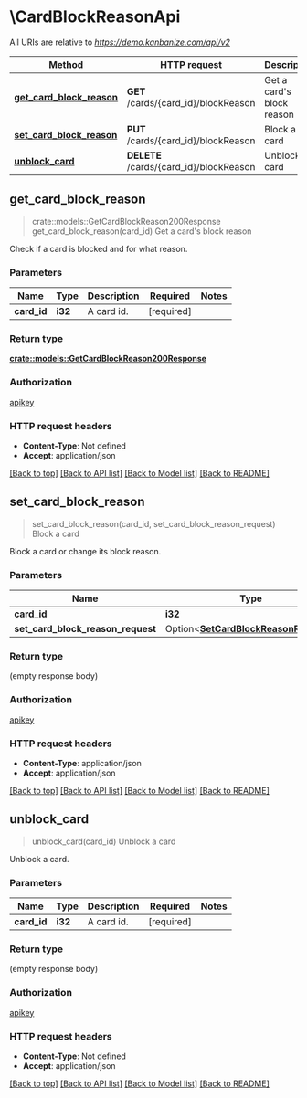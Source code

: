 # \CardBlockReasonApi

All URIs are relative to *https://demo.kanbanize.com/api/v2*

Method | HTTP request | Description
------------- | ------------- | -------------
[**get_card_block_reason**](CardBlockReasonApi.md#get_card_block_reason) | **GET** /cards/{card_id}/blockReason | Get a card's block reason
[**set_card_block_reason**](CardBlockReasonApi.md#set_card_block_reason) | **PUT** /cards/{card_id}/blockReason | Block a card
[**unblock_card**](CardBlockReasonApi.md#unblock_card) | **DELETE** /cards/{card_id}/blockReason | Unblock a card



## get_card_block_reason

> crate::models::GetCardBlockReason200Response get_card_block_reason(card_id)
Get a card's block reason

Check if a card is blocked and for what reason.

### Parameters


Name | Type | Description  | Required | Notes
------------- | ------------- | ------------- | ------------- | -------------
**card_id** | **i32** | A card id. | [required] |

### Return type

[**crate::models::GetCardBlockReason200Response**](getCardBlockReason_200_response.md)

### Authorization

[apikey](../README.md#apikey)

### HTTP request headers

- **Content-Type**: Not defined
- **Accept**: application/json

[[Back to top]](#) [[Back to API list]](../README.md#documentation-for-api-endpoints) [[Back to Model list]](../README.md#documentation-for-models) [[Back to README]](../README.md)


## set_card_block_reason

> set_card_block_reason(card_id, set_card_block_reason_request)
Block a card

Block a card or change its block reason.

### Parameters


Name | Type | Description  | Required | Notes
------------- | ------------- | ------------- | ------------- | -------------
**card_id** | **i32** | A card id. | [required] |
**set_card_block_reason_request** | Option<[**SetCardBlockReasonRequest**](SetCardBlockReasonRequest.md)> |  |  |

### Return type

 (empty response body)

### Authorization

[apikey](../README.md#apikey)

### HTTP request headers

- **Content-Type**: application/json
- **Accept**: application/json

[[Back to top]](#) [[Back to API list]](../README.md#documentation-for-api-endpoints) [[Back to Model list]](../README.md#documentation-for-models) [[Back to README]](../README.md)


## unblock_card

> unblock_card(card_id)
Unblock a card

Unblock a card.

### Parameters


Name | Type | Description  | Required | Notes
------------- | ------------- | ------------- | ------------- | -------------
**card_id** | **i32** | A card id. | [required] |

### Return type

 (empty response body)

### Authorization

[apikey](../README.md#apikey)

### HTTP request headers

- **Content-Type**: Not defined
- **Accept**: application/json

[[Back to top]](#) [[Back to API list]](../README.md#documentation-for-api-endpoints) [[Back to Model list]](../README.md#documentation-for-models) [[Back to README]](../README.md)

